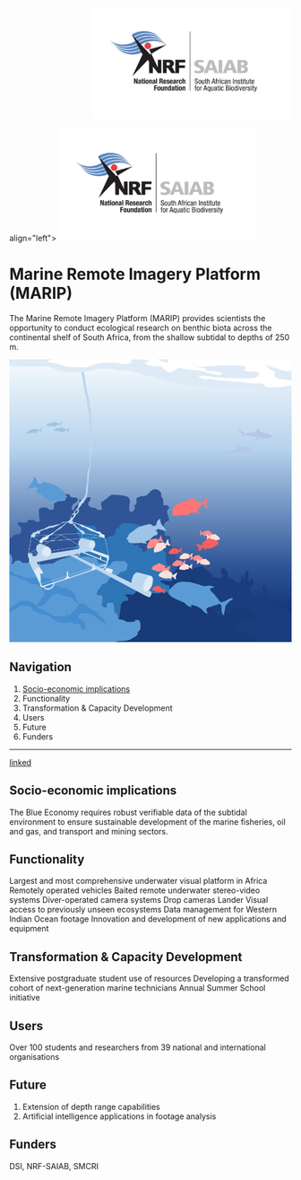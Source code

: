 


<p align="right">
<img src="/assets/img/nrf_saiab_cover.jpeg" alt="saiab" height="200"/> 

align="left">
<img src="/assets/img/nrf_saiab_cover.jpeg" alt="saiab" height="200"/> 
</p>




# Marine Remote Imagery Platform (MARIP)

The Marine Remote Imagery Platform (MARIP) provides scientists the opportunity to conduct ecological research on benthic biota across the continental shelf of South Africa, from the shallow subtidal to depths of 250 m.

![Mar-RIP no text](/assets/img/Mar-RIP_no_text.png)

## Navigation
1. [Socio-economic implications](https://nrf-saiab-marip.github.io/#socio-economic-implications)
2. Functionality
3. Transformation & Capacity Development
4. Users
5. Future
6. Funders

***

[linked](https://github.com/GlobalArchiveManual/CheckEM/blob/d080bfcdda1462d5d5838a217f45ebf07656aba4/Manuals/CheckEM_user_guide.pdf)

## Socio-economic implications
The Blue Economy requires robust verifiable data of the subtidal environment to ensure sustainable development of the marine fisheries, oil and gas, and transport and mining sectors.

## Functionality
Largest and most comprehensive underwater visual platform in Africa
Remotely operated vehicles
Baited remote underwater stereo-video systems
Diver-operated camera systems
Drop cameras
Lander
Visual access to previously unseen ecosystems
Data management for Western Indian Ocean footage
Innovation and development of new applications and equipment

## Transformation & Capacity Development
Extensive postgraduate student use of resources
Developing a transformed cohort of next-generation marine technicians
Annual Summer School initiative

## Users
Over 100 students and researchers from 39 national and international organisations

## Future

1. Extension of depth range capabilities
2. Artificial intelligence applications in footage analysis

## Funders
DSI, NRF-SAIAB, SMCRI
